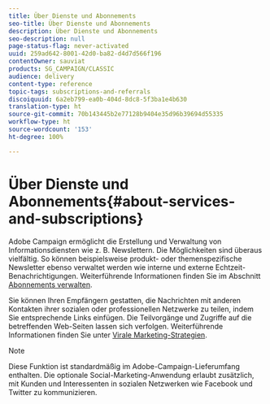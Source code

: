 ```yaml
---
title: Über Dienste und Abonnements
seo-title: Über Dienste und Abonnements
description: Über Dienste und Abonnements
seo-description: null
page-status-flag: never-activated
uuid: 259ad642-8001-42d0-ba82-d4d7d566f196
contentOwner: sauviat
products: SG_CAMPAIGN/CLASSIC
audience: delivery
content-type: reference
topic-tags: subscriptions-and-referrals
discoiquuid: 6a2eb799-ea0b-404d-8dc8-5f3ba1e4b630
translation-type: ht
source-git-commit: 70b143445b2e77128b9404e35d96b39694d55335
workflow-type: ht
source-wordcount: '153'
ht-degree: 100%

---
```



# Über Dienste und Abonnements{#about-services-and-subscriptions}

Adobe Campaign ermöglicht die Erstellung und Verwaltung von Informationsdiensten wie z. B. Newslettern. Die Möglichkeiten sind überaus vielfältig. So können beispielsweise produkt- oder themenspezifische Newsletter ebenso verwaltet werden wie interne und externe Echtzeit-Benachrichtigungen. Weiterführende Informationen finden Sie im Abschnitt [Abonnements verwalten](../../delivery/using/managing-subscriptions.md).

Sie können Ihren Empfängern gestatten, die Nachrichten mit anderen Kontakten ihrer sozialen oder professionellen Netzwerke zu teilen, indem Sie entsprechende Links einfügen. Die Teilvorgänge und Zugriffe auf die betreffenden Web-Seiten lassen sich verfolgen. Weiterführende Informationen finden Sie unter [Virale Marketing-Strategien](../../delivery/using/viral-and-social-marketing.md).

>[!NOTE]
>
>Diese Funktion ist standardmäßig im Adobe-Campaign-Lieferumfang enthalten. Die optionale Social-Marketing-Anwendung erlaubt zusätzlich, mit Kunden und Interessenten in sozialen Netzwerken wie Facebook und Twitter zu kommunizieren.
